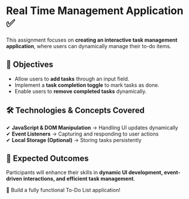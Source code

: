 # Real Time Management Application ✅

This assignment focuses on **creating an interactive task management application**, where users can dynamically manage their to-do items.

## 📌 Objectives

- Allow users to **add tasks** through an input field.
- Implement a **task completion toggle** to mark tasks as done.
- Enable users to **remove completed tasks** dynamically.

## 🛠 Technologies & Concepts Covered

✔ **JavaScript & DOM Manipulation** → Handling UI updates dynamically  
✔ **Event Listeners** → Capturing and responding to user actions  
✔ **Local Storage (Optional)** → Storing tasks persistently

## 🎯 Expected Outcomes

Participants will enhance their skills in **dynamic UI development, event-driven interactions, and efficient task management**.

🚀 Build a fully functional To-Do List application!

